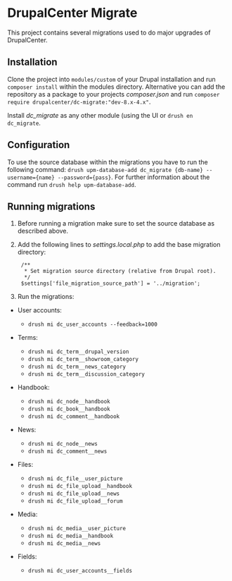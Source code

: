 # DrupalCenter Migrate

This project contains several migrations used to do major upgrades of
DrupalCenter.

## Installation

Clone the project into `modules/custom` of your Drupal installation and run
`composer install` within the modules directory.
Alternative you can add the repository as a package to your projects
_composer.json_ and run `composer require drupalcenter/dc-migrate:"dev-8.x-4.x"`.

Install _dc_migrate_ as any other module (using the UI or `drush en dc_migrate`.

## Configuration

To use the source database within the migrations you have to run the following
command: `drush upm-database-add dc_migrate {db-name} --username={name} --password={pass}`.
For further information about the command run `drush help upm-database-add`.

## Running migrations

1. Before running a migration make sure to set the source database as described
above.
2. Add the following lines to _settings.local.php_ to add the base migration
directory:

        /**
         * Set migration source directory (relative from Drupal root).
         */
        $settings['file_migration_source_path'] = '../migration';

3. Run the migrations:

  * User accounts:
    * `drush mi dc_user_accounts --feedback=1000`

  * Terms:
    * `drush mi dc_term__drupal_version`
    * `drush mi dc_term__showroom_category`
    * `drush mi dc_term__news_category`
    * `drush mi dc_term__discussion_category`

  * Handbook:
    * `drush mi dc_node__handbook`
    * `drush mi dc_book__handbook`
    * `drush mi dc_comment__handbook`

  * News:
    * `drush mi dc_node__news`
    * `drush mi dc_comment__news`

  * Files:
    * `drush mi dc_file__user_picture`
    * `drush mi dc_file_upload__handbook`
    * `drush mi dc_file_upload__news`
    * `drush mi dc_file_upload__forum`

  * Media:
    * `drush mi dc_media__user_picture`
    * `drush mi dc_media__handbook`
    * `drush mi dc_media__news`

  * Fields:
    * `drush mi dc_user_accounts__fields`
